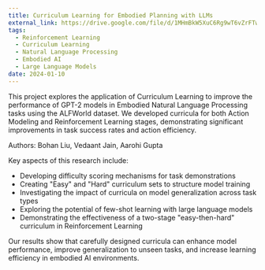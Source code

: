 ```yaml
---
title: Curriculum Learning for Embodied Planning with LLMs
external_link: https://drive.google.com/file/d/1MHmBkW5XuC6Rg9wT6vZrFTwWN7G9Ru7a/view?usp=sharing
tags:
  - Reinforcement Learning
  - Curriculum Learning
  - Natural Language Processing
  - Embodied AI
  - Large Language Models
date: 2024-01-10
---
```


This project explores the application of Curriculum Learning to improve the performance of GPT-2 models in Embodied Natural Language Processing tasks using the ALFWorld dataset. We developed curricula for both Action Modeling and Reinforcement Learning stages, demonstrating significant improvements in task success rates and action efficiency.

Authors: Bohan Liu, Vedaant Jain, Aarohi Gupta
<!--more-->

Key aspects of this research include:
- Developing difficulty scoring mechanisms for task demonstrations
- Creating "Easy" and "Hard" curriculum sets to structure model training
- Investigating the impact of curricula on model generalization across task types
- Exploring the potential of few-shot learning with large language models
- Demonstrating the effectiveness of a two-stage "easy-then-hard" curriculum in Reinforcement Learning

Our results show that carefully designed curricula can enhance model performance, improve generalization to unseen tasks, and increase learning efficiency in embodied AI environments.